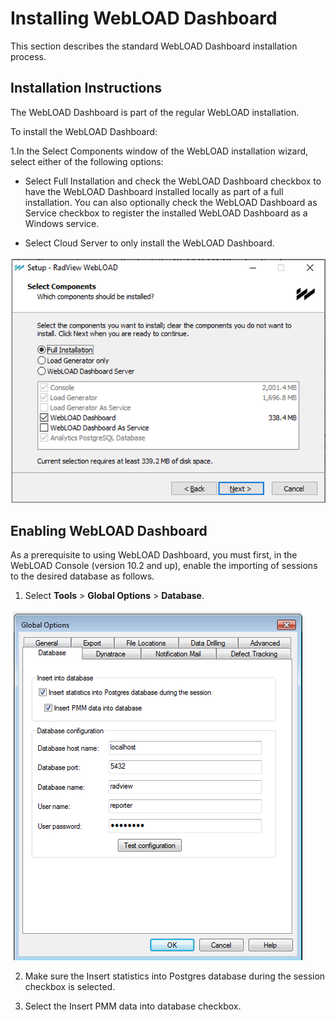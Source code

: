 # Installing WebLOAD Dashboard

This section describes the standard WebLOAD Dashboard installation process. 

## Installation Instructions

The WebLOAD Dashboard is part of the regular WebLOAD installation.

To install the WebLOAD Dashboard:

1.In the Select Components window of the WebLOAD installation wizard, select
either of the following options:


* Select Full Installation and check the WebLOAD Dashboard checkbox to
have the WebLOAD Dashboard installed locally as part of a full installation.
You can also optionally check the WebLOAD Dashboard as Service checkbox
to register the installed WebLOAD Dashboard as a Windows service.

* Select Cloud Server to only install the WebLOAD Dashboard.

![WebLOAD Dashboard Installation Options](../images/dashboard/installing-webload/installing-webload1.png)

## Enabling WebLOAD Dashboard 
As a prerequisite to using WebLOAD Dashboard, you must first, in the WebLOAD 
Console (version 10.2 and up), enable the importing of sessions to the desired database 
as follows. 

1. Select **Tools** > **Global Options** > **Database**.

![Console Global Options - Database Tab](../images/dashboard/installing-webload/installing-webload2.png)

2. Make sure the Insert statistics into Postgres database during the session 
checkbox is selected. 

3. Select the Insert PMM data into database checkbox. 